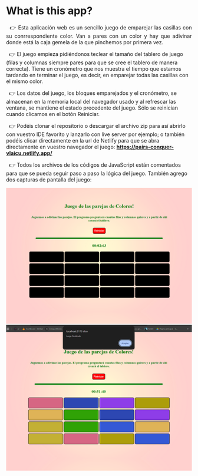# What is this app?

<p style='text-align: justify'>
&nbsp;&nbsp;👉 Esta aplicación web es un sencillo juego de emparejar las casillas con su conrrespondiente color. Van a pares con un color y hay que adivinar donde está la caja gemela de la que pinchemos por primera vez.

&nbsp;&nbsp;👉 El juego empieza pidiéndonos teclear el tamaño del tablero de juego (filas y columnas siempre pares para que se cree el tablero de manera correcta). Tiene un cronómetro que nos muestra el tiempo que estamos tardando en terminar el juego, es decir, en emparejar todas las casillas con el mismo color.

&nbsp;&nbsp;👉 Los datos del juego, los bloques emparejados y el cronómetro, se almacenan en la memoria local del navegador usado y al refrescar las ventana, se mantiene el estado precedente del juego. Sólo se reinician cuando clicamos en el botón Reiniciar.

&nbsp;&nbsp;👉 Podéis clonar el repositorio o descargar el archivo zip para así abrirlo con vuestro IDE favorito y lanzarlo con live server por ejemplo; o también podéis clicar directamente en la url de Netlify para que se abra directamente en vuestro navegador el juego: <a target="_blank" href="https://pairs-conquer-vlaicu.netlify.app/" ><b>https://pairs-conquer-vlaicu.netlify.app/</b></a>

&nbsp;&nbsp;👉 Todos los archivos de los códigos de JavaScript están comentados para que se pueda seguir paso a paso la lógica del juego. También agrego dos capturas de pantalla del juego:

<img src="pairs1.png" alt="Descripción" width="700"/>
<img src="pairs2.png" alt="Descripción" width="700"/>

</p>
